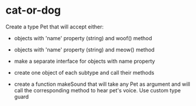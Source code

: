 # cat-or-dog

Create a type Pet that will accept either:

- objects with 'name' property (string) and woof() method
- objects with 'name' property (string) and meow() method

- make a separate interface for objects with name property

- create one object of each subtype and call their methods

- create a function makeSound that will take any Pet as argument and will call the corresponding method to hear pet's voice. Use custom type guard
